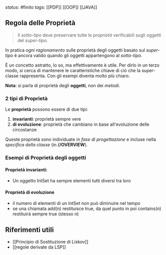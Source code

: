 *status*: #finito 
*tags*:  [[PDP]] [[OOP]] [[JAVA]]

## Regola delle Proprietà

> Il _sotto-tipo_ deve preservare tutte le _proprietà_ verificabili sugli oggetti del _super-tipo_.

In pratica _ogni ragionamento_ sulle proprietà degli oggetti basato sul _super-tipo_ è ancora valido quando gli oggetti appartengono al _sotto-tipo_.

È un concetto astratto, lo so, ma effettivamente è utile. Per dirlo in un terzo modo, si cerca di mantenere le caratteristiche chiave di ciò che la super-classe rappresenta. Con gli esempi diventa molto più chiaro.

**Nota**: si parla di proprietà degli **oggetti**, non dei _metodi_.

### 2 tipi di Proprietà

Le **proprietà** possono essere di due tipi: 
 1) __invarianti__:
 		proprietà sempre vere
 2) **di evoluzione**:
		proprietà che cambiano in base all'evoluzione delle circostanze

Queste proprietà sono individuate in _fase di progettazione_ e incluse nella _specifica della classe_ (in __//OVERVIEW__).

### Esempi di Proprietà degli oggetti

#### Proprietà invarianti:
* Un oggetto IntSet ha sempre elementi tutti diversi tra loro

#### Proprietà di evoluzione
* il numero di elementi di un IntSet non può diminuire nel tempo
* se una chiamata add(n) restituisce true, da quel punto in poi contains(n) restituirà sempre true (stesso n)



## Riferimenti utili

* [[Principio di Sostituzione di Liskov]]
* [[regole derivate da LSP]]